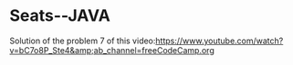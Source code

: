 # Seats--JAVA
Solution of the problem 7 of this video:https://www.youtube.com/watch?v=bC7o8P_Ste4&amp;ab_channel=freeCodeCamp.org

